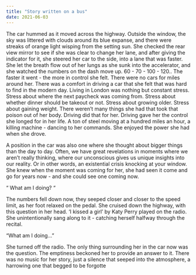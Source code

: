 ```yaml
---
title: "Story written on a bus"
date: 2021-06-03
---
```


The car hummed as it moved across the highway. Outside the window, the sky was littered with clouds around its blue expanse, and there were streaks of orange light wisping from the setting sun. She checked the rear view mirror to see if she was clear to change her lane, and after giving the indicator for it, she steered her car to the side, into a lane that was faster. She let the breath flow out of her lungs as she sunk into the accelerator, and she watched the numbers on the dash move up. 60 - 70 - 100 - 120.. The faster it went - the more in control she felt. There were no cars for miles around her. There was a comfort in driving a car that she felt that was hard to find in the modern day. Living in London was nothing but constant stress. Stress about where the next paycheck was coming from. Stress about whether dinner should be takeout or not. Stress about growing older. Stress about gaining weight. There weren’t many things she had that took that poison out of her body. Driving did that for her. Driving gave her the control she longed for in her life. A ton of steel moving at a hundred miles an hour, a killing machine - dancing to her commands. She enjoyed the power she had when she drove.

A position in the car was also one where she thought about bigger things than the day to day. Often, we have great revelations in moments where we aren’t really thinking, where our unconscious gives us unique insights into our reality. Or in other words, an existential crisis knocking at your window. She knew when the moment was coming for her, she had seen it come and go for years now - and she could see one coming now.

“ What am I doing? “

The numbers fell down now, they seeped closer and closer to the speed limit, as her foot relaxed on the pedal. She cruised down the highway, with this question in her head. ‘I kissed a girl’ by Katy Perry played on the radio. She unintentionally sang along to it - catching herself halfway through the recital.

“What am I doing…”

She turned off the radio. The only thing surrounding her in the car now was the question. The emptiness beckoned her to provide an answer to it. There was no music for her story, just a silence that seeped into the atmosphere, a harrowing one that begged to be forgotte
